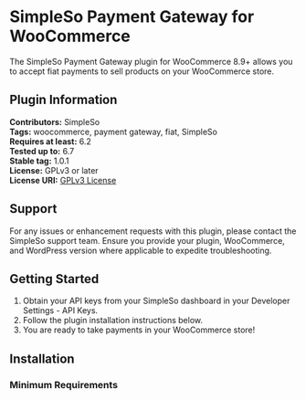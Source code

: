# SimpleSo Payment Gateway for WooCommerce

The SimpleSo Payment Gateway plugin for WooCommerce 8.9+ allows you to accept fiat payments to sell products on your WooCommerce store.

## Plugin Information

**Contributors:** SimpleSo  
**Tags:** woocommerce, payment gateway, fiat, SimpleSo  
**Requires at least:** 6.2  
**Tested up to:** 6.7  
**Stable tag:** 1.0.1  
**License:** GPLv3 or later  
**License URI:** [GPLv3 License](https://www.gnu.org/licenses/gpl-3.0.html)

## Support

For any issues or enhancement requests with this plugin, please contact the SimpleSo support team. Ensure you provide your plugin, WooCommerce, and WordPress version where applicable to expedite troubleshooting.

## Getting Started

1. Obtain your API keys from your SimpleSo dashboard in your Developer Settings - API Keys.
2. Follow the plugin installation instructions below.
3. You are ready to take payments in your WooCommerce store!

## Installation

### Minimum Requirements

- WooCommerce 8.9 or greater
- PHP version 8.0 or greater

### Steps

## 1. Download Plugin from GitHub

- Visit the GitHub repository for the SimpleSo Payment Gateway plugin at [GitHub Repository URL](https://github.com/simpleso-io/simpleso-payment-gateway).
- Download the plugin ZIP file to your local machine.

## 2. Install the Plugin in WordPress

- **Extract the Downloaded ZIP file to your Local Machine:**
  Extract the ZIP file containing the plugin files.

- **Upload via FTP or File Manager:**
  - Connect to your WordPress site via FTP or use File Manager in your hosting control panel.
  - Navigate to `wp-content/plugins` directory.
  - Upload the extracted plugin folder to the plugins directory on your server.

## 3. Activate the Plugin

- **Log in to WordPress Admin Dashboard:**
  Log in to your WordPress Admin Dashboard.
- **Navigate to Installed Plugins:**
  Go to `Plugins` > `Installed Plugins`.
- **Activate SimpleSo Payment Gateway:**
  - Locate the SimpleSo Payment Gateway plugin in the list.
  - Click `Activate` to enable the plugin.

## 4. Obtain API Keys from SimpleSo Developer Settings Dashboard

- **Log in to SimpleSo Account:**
  Visit the SimpleSo website and log in to your account.
- **Navigate to Developer Settings to get API Keys:**
  Once logged in, find and access the Developer Settings.
- **Generate or Retrieve API Keys:**
  If API keys are not already generated, you can create new ones.
  Locate the API Keys or Credentials section.
  Generate or retrieve the required API keys (e.g., Public Key, Secret Key) needed for integration with the SimpleSo Payment Gateway plugin.

## 5. Update API Keys in WooCommerce Settings

- **Navigate to WooCommerce Settings:**
  Log in to your WordPress Admin Dashboard.
  Go to `WooCommerce` > `Settings`.
- **Access the Payments Tab:**
  Click on the `Payments` tab at the top of the settings page.
- **Select SimpleSo Payment Gateway:**
  Scroll down to find and select the SimpleSo Payment Gateway among the available payment methods.
- **Enter API Keys and Order Status:**
  Enter the API keys obtained from your SimpleSo account into the respective fields:
  - Title: SimpleSo Payment Gateway
  - Description: Secure payments with SimpleSo Payment Gateway.
  - Public Key: [Your Public Key]
  - Secret Key: [Your Secret Key]
  - Order Status: Select `Processing` or `Completed` based on your preference.
- **Enable or Disable Payment Option:**
  Check the box to enable SimpleSo Payment Gateway as a payment option.
- **Save Changes:**
  Click `Save changes` at the bottom of the page to update and save your API key settings.

## 6. Place Order via SimpleSo Payment Option

- **Visit Your Store Page and Add Products to Cart:**
  Navigate to your WordPress site's store page.
  Browse and add desired products to the cart.

- **Proceed to Checkout:**
  Go to your WordPress site's checkout page to review your order details.

- **Check Available Payment Methods:**
  Ensure that the SimpleSo Payment Gateway option is visible among the available payment methods listed on the checkout page.

- **Verify Integration:**
  Confirm that customers can select the SimpleSo Payment Gateway as a payment option when placing their orders.

## 7. Popup Window for Payment

- **Secure Payment Processing:**
  Upon selecting SimpleSo, a secure popup window will open for payment processing.

## 8. Complete the Payment Process

- **Follow Instructions:**
  Follow the instructions provided in the popup window to securely complete the payment.

## 9. Redirect to WordPress Website with Order Status

- **After Successful Payment:**
  Once the payment is successfully processed, the popup window will automatically close.
  Customers will be redirected back to your WordPress site.

## 10. Check Orders in WordPress

- **Verify Order Status:**
  Log in to your WordPress Admin Dashboard.
  Navigate to `WooCommerce` > `Orders` to view all orders.
  Check for the latest orders placed using the SimpleSo Payment Gateway to verify their status.

## Documentation

The official documentation for this plugin is available at: [https://www.simpleso.io/docs/wordpress-plugin](https://www.simpleso.io/docs/wordpress-plugin)

## Changelog

### Version 1.0.1 (Initial Release)

- **Initial Release:** Launched the SimpleSo Payment Gateway plugin with core payment integration functionality for WooCommerce.

## Support

For customer support, visit: [https://www.simpleso.io/contact-us](https://www.simpleso.io/contact-us)

## Why Choose SimpleSo Payment Gateway?

With the SimpleSo Payment Gateway, you can easily transfer fiat payments to sell products. Choose SimpleSo Payment Gateway as your WooCommerce payment gateway to access your funds quickly through a powerful and secure payment engine provided by SimpleSo.
